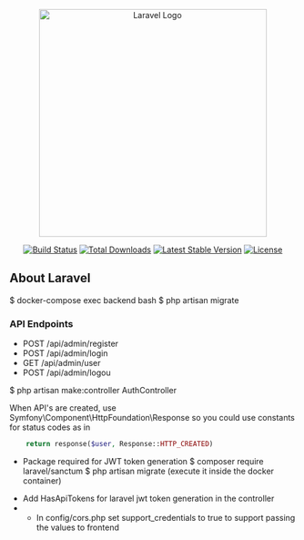 <p align="center"><a href="https://laravel.com" target="_blank"><img src="https://raw.githubusercontent.com/laravel/art/master/logo-lockup/5%20SVG/2%20CMYK/1%20Full%20Color/laravel-logolockup-cmyk-red.svg" width="400" alt="Laravel Logo"></a></p>

<p align="center">
<a href="https://github.com/laravel/framework/actions"><img src="https://github.com/laravel/framework/workflows/tests/badge.svg" alt="Build Status"></a>
<a href="https://packagist.org/packages/laravel/framework"><img src="https://img.shields.io/packagist/dt/laravel/framework" alt="Total Downloads"></a>
<a href="https://packagist.org/packages/laravel/framework"><img src="https://img.shields.io/packagist/v/laravel/framework" alt="Latest Stable Version"></a>
<a href="https://packagist.org/packages/laravel/framework"><img src="https://img.shields.io/packagist/l/laravel/framework" alt="License"></a>
</p>

## About Laravel


$ docker-compose exec backend bash
$ php artisan migrate


### API Endpoints
* POST /api/admin/register
* POST /api/admin/login
* GET /api/admin/user
* POST /api/admin/logou

$ php artisan make:controller AuthController

When API's are created, use Symfony\Component\HttpFoundation\Response so you could use constants for status codes as in
```php
    return response($user, Response::HTTP_CREATED)
```

* Package required for JWT token generation
$ composer require laravel/sanctum 
$ php artisan migrate (execute it inside the docker container)
- Add HasApiTokens for laravel jwt token generation in the controller
- - In config/cors.php set support_credentials to true to support passing the values to frontend
